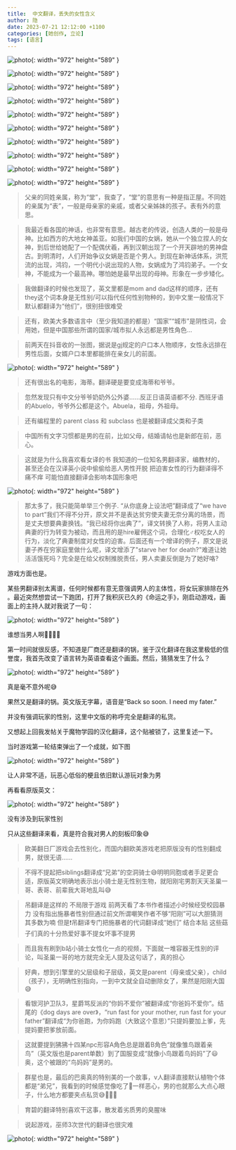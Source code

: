 ```yaml
---
title:  中文翻译，丢失的女性含义
author: 隐
date: 2023-07-21 12:12:00 +1100
categories: [她创作, 立论]
tags: [语言]
---
```


![photo](/assets/img/20230721/1.jpg){: width="972" height="589" }

![photo](/assets/img/20230721/2.jpg){: width="972" height="589" }

![photo](/assets/img/20230721/3.jpg){: width="972" height="589" }

![photo](/assets/img/20230721/4.jpg){: width="972" height="589" }

![photo](/assets/img/20230721/5.jpg){: width="972" height="589" }

![photo](/assets/img/20230721/6.jpg){: width="972" height="589" }

![photo](/assets/img/20230721/7.jpg){: width="972" height="589" }

![photo](/assets/img/20230721/8.jpg){: width="972" height="589" }

![photo](/assets/img/20230721/9.jpg){: width="972" height="589" }

![photo](/assets/img/20230721/10.jpg){: width="972" height="589" }

> 父亲的同姓亲属，称为“堂”，我查了，“堂”的意思有一种是指正屋。不同姓的亲属为“表”，一般是母亲家的亲戚，或者父亲姊妹的孩子。表有外的意思。

> 我最近看各国的神话，也非常有意思。越古老的传说，创造人类的一般是母神。比如西方的大地女神盖亚。如我们中国的女娲，她从一个独立捏人的女神，到后世给她配了一个配偶伏羲，再到汉朝出现了一个开天辟地的男神盘古。到明清时，人们开始争议女娲是否是个男人。到现在新神话体系，洪荒流的出现，鸿钧，一个明代小说出现的人物，女娲成为了鸿钧弟子。一个女神，不能成为一个最高神。哪怕她是最早出现的母神。形象在一步步矮化。

> 我做翻译的时候也发现了，英文里都是mom and dad这样的顺序，还有they这个词本身是无性别/可以指代任何性别物种的，到中文里一般情况下默认都翻译为“他们”，很别扭很难受

> 还有，欧美大多数语言中（至少我知道的都是）“国家”“城市”是阴性词，会用她，但是中国那些所谓的国家/城市拟人永远都是男性角色…

> 前两天在抖音收的一张图，据说是gj规定的户口本人物顺序，女性永远排在男性后面，女婿户口本里都能排在亲女儿的前面。

![photo](/assets/img/20230721/11.jpg){: width="972" height="589" }

> 还有很出名的电影，海蒂。翻译硬是要变成海蒂和爷爷。

> 忽然发现只有中文分爷爷奶奶外公外婆……反正日语英语都不分. 西班牙语的Abuelo，爷爷外公都是这个。Abuela，祖母，外祖母。

> 还有编程里的 parent class 和 subclass 也是被翻译成父类和子类

> 中国所有文字习惯都是男的在前，比如父母，结婚请帖也是新郎在前，恶心。

> 这就是为什么我喜欢看女译的书 我知道的一位知名男翻译家，编教材的，甚至还会在汉译英小说中偷偷给恶人男性开脱 把迫害女性的行为翻译得不痛不痒 可能怕直接翻译会影响本国形象吧

![photo](/assets/img/20230721/12.jpg){: width="972" height="589" }

> 那太多了，我只能简单举三个例子. “从你底身上设法吧”翻译成了“we have to part”我们不得不分开，原文并不是表达贫穷使夫妻无奈分离的场景，而是丈夫想要典妻换钱。“我已经将你出典了”，译文转换了人称，将男人主动典妻的行为转变为被动，而且用的是hire雇佣这个词，合理化♂权吃女人的行为，淡化了典妻制度对女性的迫害。后面还有一个增译的例子，原文是说妻子养在穷家庭里做什么呢，译文增添了"starve her for death?"难道让她活活饿死吗？完全是在给父权制推脱责任，男人卖妻反倒是为了她好咯?

游戏方面也是。

某些男翻译别太离谱，任何时候都有意无意强调男人的主体性，将女玩家排除在外 。最近突然想尝试一下跑团，打开了我积灰已久的《命运之手》，刚启动游戏，画面上的主持人就对我说了一句：

![photo](/assets/img/20230721/13.jpg){: width="972" height="589" }

谁想当男人啊👊🏻👊🏻

第一时间就很反感，不知道是厂商还是翻译的锅，鉴于汉化翻译在我这里极低的信誉度，我首先改变了语言转为英语查看这个画面。然后，猜猜发生了什么？

![photo](/assets/img/20230721/14.jpg){: width="972" height="589" }

真是毫不意外呢😅

果然又是翻译的锅。英文版无字幕，语音是“Back so soon. I need my fater.”

并没有强调玩家的性别，这里中文版的称呼完全是翻译的私货。

又想起上回我发帖关于魔物学园的汉化翻译，这个贴被锁了，这里复述一下。

当时游戏第一轮结束弹出了一个成就，如下图

![photo](/assets/img/20230721/15.jpg){: width="972" height="589" }


让人非常不适，玩恶心低俗的梗且依旧默认游玩对象为男

再看看原版英文：

![photo](/assets/img/20230721/16.jpg){: width="972" height="589" }


没有涉及到玩家性别

只从这些翻译来看，真是符合我对男人的刻板印象😅

> 欧美翻日厂游戏会去性别化，而国内翻欧美游戏老把原版没有的性别翻成男，就很无语……

> 不得不提起把siblings翻译成“兄弟”的空洞骑士😅明明同胞或者手足更合适，原版英文明确地表示出小骑士是无性别生物，就阳刚宅男割天天圣巢一哥、表哥、前辈我大哥地乱叫😅

> 吊翻译是这样的 不局限于游戏 前两天看了本书作者描述小时候经受校园暴力 没有指出施暴者性别但通过前文所谓嘲笑作者不够“阳刚”可以大胆猜测其多数为喃 但是❗️吊翻译专门把施暴者的代词翻译成“她们” 结合本贴 这些菇子们真的十分热爱好事不提女坏事不提男

> 而且我有刷到b站小骑士女性化一点的视频，下面就一堆容器无性别的评论，叫圣巢一哥的地方就完全无人提及这句话了，真的担心

> 好典，想到引擎里的父层级和子层级，英文是parent（母亲或父亲），child（孩子），无明确性别指向，一到中文就全自动删除女了，果然是阳刚大国😅

> 看银河护卫队3，星爵骂反派的“你妈不爱你”被翻译成“你爸妈不爱你”。结尾的《dog days are over》，“run fast for your mother, run fast for your father”翻译成“为你爸跑，为你妈跑（大致这个意思）”只提妈要加上爹，先提妈要把爹放前面。

> 这就要提到狒狒十四某npc形容A角色总是跟着B角色“就像雏鸟跟着亲鸟”（英文版也是parent单数）到了国服变成“就像小鸟跟着鸟妈妈”了😃奥，这个被跟的“鸟妈妈”是男的。

> 群星也是，最后的巴奥真的特别美的一个故事，v人翻译直接默认植物个体都是“弟兄”，我看到的时候感觉像吃了💩一样恶心，男的也就那么大点心眼子，什么地方都要夹点私货😅🤌🤌🤌

> 育碧的翻译特别喜欢干这事，散发着劣质男的臭腥味

> 说起游戏，巫师3次世代的翻译也很灾难

![photo](/assets/img/20230721/17.jpg){: width="972" height="589" }








